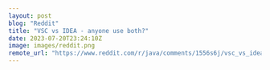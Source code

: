 ```yaml
---
layout: post
blog: "Reddit"
title: "VSC vs IDEA - anyone use both?"
date: 2023-07-20T23:24:10Z
image: images/reddit.png
remote_url: "https://www.reddit.com/r/java/comments/1556s6j/vsc_vs_idea_anyone_use_both/"
---
```

